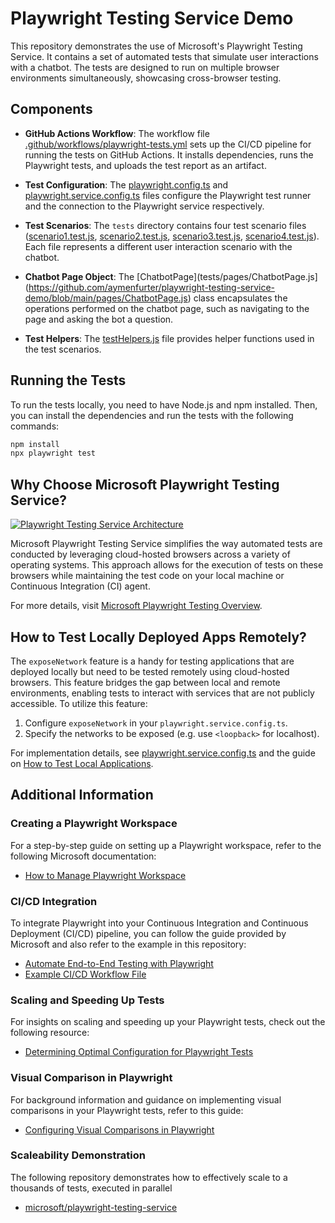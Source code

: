 # Playwright Testing Service Demo
This repository demonstrates the use of Microsoft's Playwright Testing Service. It contains a set of automated tests that simulate user interactions with a chatbot. The tests are designed to run on multiple browser environments simultaneously, showcasing cross-browser testing.

## Components

- **GitHub Actions Workflow**: The workflow file [.github/workflows/playwright-tests.yml](.github/workflows/playwright-tests.yml) sets up the CI/CD pipeline for running the tests on GitHub Actions. It installs dependencies, runs the Playwright tests, and uploads the test report as an artifact.

- **Test Configuration**: The [playwright.config.ts](playwright.config.ts) and [playwright.service.config.ts](playwright.service.config.ts) files configure the Playwright test runner and the connection to the Playwright service respectively.

- **Test Scenarios**: The `tests` directory contains four test scenario files ([scenario1.test.js](tests/scenario1.test.js), [scenario2.test.js](tests/scenario2.test.js), [scenario3.test.js](tests/scenario3.test.js), [scenario4.test.js](tests/scenario4.test.js)). Each file represents a different user interaction scenario with the chatbot.

- **Chatbot Page Object**: The [ChatbotPage](tests/pages/ChatbotPage.js](https://github.com/aymenfurter/playwright-testing-service-demo/blob/main/pages/ChatbotPage.js) class encapsulates the operations performed on the chatbot page, such as navigating to the page and asking the bot a question.

- **Test Helpers**: The [testHelpers.js](tests/testHelpers.js) file provides helper functions used in the test scenarios.

## Running the Tests
To run the tests locally, you need to have Node.js and npm installed. Then, you can install the dependencies and run the tests with the following commands:

```bash
npm install
npx playwright test
```


## Why Choose Microsoft Playwright Testing Service?

[![Playwright Testing Service Architecture](https://learn.microsoft.com/en-gb/azure/playwright-testing/media/overview-what-is-microsoft-playwright-testing/playwright-testing-architecture-overview.png)](https://learn.microsoft.com/en-gb/azure/playwright-testing/media/overview-what-is-microsoft-playwright-testing/playwright-testing-architecture-overview.png)

Microsoft Playwright Testing Service simplifies the way automated tests are conducted by leveraging cloud-hosted browsers across a variety of operating systems. This approach allows for the execution of tests on these browsers while maintaining the test code on your local machine or Continuous Integration (CI) agent.

For more details, visit [Microsoft Playwright Testing Overview](https://learn.microsoft.com/en-gb/azure/playwright-testing/overview-what-is-microsoft-playwright-testing).

## How to Test Locally Deployed Apps Remotely?

The `exposeNetwork` feature is a handy for testing applications that are deployed locally but need to be tested remotely using cloud-hosted browsers. This feature bridges the gap between local and remote environments, enabling tests to interact with services that are not publicly accessible. To utilize this feature:

1. Configure `exposeNetwork` in your `playwright.service.config.ts`.
2. Specify the networks to be exposed (e.g. use `<loopback>` for localhost).

For implementation details, see  [playwright.service.config.ts](https://github.com/aymenfurter/playwright-testing-service-demo/blob/main/playwright.service.config.ts) and the guide on [How to Test Local Applications](https://learn.microsoft.com/en-gb/azure/playwright-testing/how-to-test-local-applications).

## Additional Information

### Creating a Playwright Workspace
For a step-by-step guide on setting up a Playwright workspace, refer to the following Microsoft documentation:
- [How to Manage Playwright Workspace](https://learn.microsoft.com/en-gb/azure/playwright-testing/how-to-manage-playwright-workspace?tabs=portal#create-a-workspace)

### CI/CD Integration
To integrate Playwright into your Continuous Integration and Continuous Deployment (CI/CD) pipeline, you can follow the guide provided by Microsoft and also refer to the example in this repository:
- [Automate End-to-End Testing with Playwright](https://learn.microsoft.com/en-gb/azure/playwright-testing/quickstart-automate-end-to-end-testing?tabs=github)
- [Example CI/CD Workflow File](https://github.com/aymenfurter/playwright-testing-service-demo/blob/main/.github/workflows/playwright-tests.yml)

### Scaling and Speeding Up Tests
For insights on scaling and speeding up your Playwright tests, check out the following resource:
- [Determining Optimal Configuration for Playwright Tests](https://learn.microsoft.com/en-gb/azure/playwright-testing/concept-determine-optimal-configuration#factors-that-influence-completion-time)

### Visual Comparison in Playwright
For background information and guidance on implementing visual comparisons in your Playwright tests, refer to this guide:
- [Configuring Visual Comparisons in Playwright](https://learn.microsoft.com/en-gb/azure/playwright-testing/how-to-configure-visual-comparisons)

### Scaleability Demonstration
The following repository demonstrates how to effectively scale to a thousands of tests, executed in parallel
- [microsoft/playwright-testing-service](https://github.com/microsoft/playwright-testing-service/tree/main)
